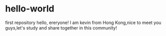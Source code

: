 # hello-world
first repository
hello, ereryone! I am kevin from Hong Kong,nice to meet you guys,let's study and share together in this community!
